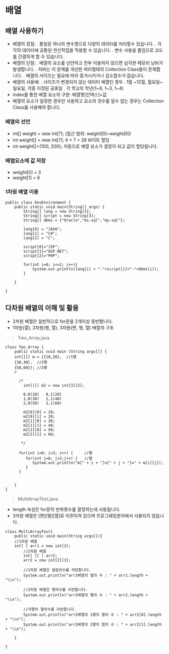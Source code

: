 # 배열

## 배열 사용하기

- 배열의 장점:
  . 통일된 하나의 변수명으로 다량의 데이터를 처리할수 있습니다.
  . 각각의 데이터에 공통된 연산작업을 적용할 수 있습니다.
  . 변수 사용을 줄임으로 코드를 간결하게 할 수 있습니다.
- 배열의 단점:
  . 배열의 요소를 선언하고 전부 이용하지 않으면 심각한 메모리 낭비가 발생합니다.
  . 자바는 이 문제를 개선한 여러형태의 Collection Class들이 존재합니다.
  . 배열의 사이즈는 필요에 따라 증가시키거나 감소할수가 없습니다.
- 배열의 사용예:
  . 사이즈가 변경되지 않는 데이터 배열인 경우
  . 1월 ~12월, 월요일~일요일, 각종 지정된 공휴일
  . 각 학교의 학년(1~6, 1~3, 1~4)
- index를 통한 배열 요소의 구분: 배열명[인덱스]=값
- 배열의 요소가 일정한 경우만 사용하고 요소의 갯수를 알수 없는 경우는 Collection Class를 사용해야 합니다.
### 배열의 선언
- int[] weight = new int[7]; (접근 범위: weight[0]~weight[6])
- int weight[] = new int[7]; 4 * 7 = 28 바이트 할당
- int weight[]={100, 200}; 자동으로 배열 요소가 결정이 되고 값이 할당됩니다.
### 배열요소에 값 저장
   - weight[0] = 3  
   - weight[1] = 6
### 1차원 배열 이용
```
public class DevEnvironment {
    public static void main(String[] args) {
        String[] lang = new String[3];
        String[] script = new String[3];
        String[] dbms = {"Oracle","ms-sql","my-sql"};
    
        lang[0] = "JAVA"; 
        lang[1] = "C#"; 
        lang[2] = "C";
        
        script[0]="JSP";
        script[1]="ASP.NET";
        script[2]="PHP";
    
        for(int i=0; i<=2; i++){
            System.out.println(lang[i] + "-"+script[i]+"-"+dbms[i]);
        }
    
    }

}
```


## 다차원 배열의 이해 및 활용

- 2차원 배열은 일반적으로 for문을 2개이상 동반합니다.
- 1차원(열), 2차원(행, 열), 3차원(면, 행, 열) 배열의 구조

> Two_Array.java
 
```
class Two_Array {
    public static void main (String args[]) {
    int[][] m = {{10,20},  //1행
    {30,40},  //2행
    {50,60}}; //3행
    >
    
      /*
        int[][] m2 = new int[3][2];
    
        0,0(10)   0,1(20)
        1,0(30)   1,1(40)
        2,0(50)   2,1(60)
    
        m2[0][0] = 10;
        m2[0][1] = 20;
        m2[1][0] = 30;
        m2[1][1] = 40;
        m2[2][0] = 50;
        m2[2][1] = 60;
    
       */
    
      for(int i=0; i<3; i++) {     //행
         for(int j=0; j<2;j++) {   //열
            System.out.println("m[" + i + "]n[" + j + "]=" + m[i][j]);
         }
      }
    
    
    }
}
```

> MultiArrayTest.java

- length 속성은 for문의 반복횟수를 결정하는데 사용됩니다.
- 3차원 배열은 [면][행][열]로 이루어져 있으며 프로그래밍분야에서 사용되지 않습니다.


```
class MultiArrayTest{
    public static void main(String args[]){
    //1차원 배열
    int[ ] arr1 = new int[3];
        //2차원 배열
        int[ ][ ] arr2;
        arr2 = new int[2][3];
    
        //1차원 배열은 컬럼의수를 리턴합니다.
        System.out.println("arr1배열의 열의 수 : " + arr1.length + "\\n");
    
        //2차원 배열은 행의수를 리턴합니다.
        System.out.println("arr2배열의 행의 수 : " + arr2.length + "\\n");
    
        //각행의 열의수를 리턴합니다.
        System.out.println("arr2배열의 1행의 열의 수 : " + arr2[0].length + "\\n");
        System.out.println("arr2배열의 2행의 열의 수 : " + arr2[1].length + "\\n");
    
    }

}

```
